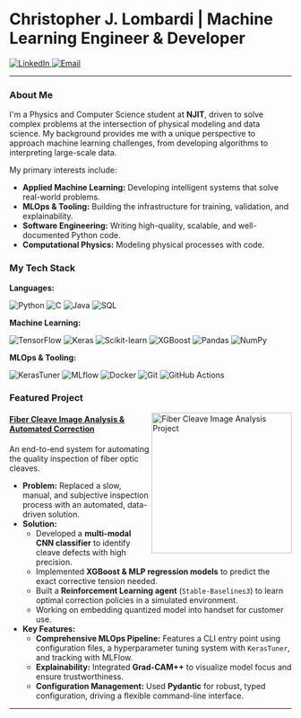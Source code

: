 # Christopher J. Lombardi | Machine Learning Engineer & Developer

<p align="left">
  <a href="https://www.linkedin.com/in/chrisjameslombardi" target="_blank">
    <img src="https://img.shields.io/badge/LinkedIn-0A66C2?style=for-the-badge&logo=linkedin&logoColor=white" alt="LinkedIn"/>
  </a>
  <a href="mailto:cjl78@njit.edu">
    <img src="https://img.shields.io/badge/Email-D14836?style=for-the-badge&logo=gmail&logoColor=white" alt="Email"/>
  </a>
</p>

---

### About Me
I'm a Physics and Computer Science student at **NJIT**, driven to solve complex problems at the intersection of physical modeling and data science. My background provides me with a unique perspective to approach machine learning challenges, from developing algorithms to interpreting large-scale data.

My primary interests include:
-  **Applied Machine Learning:** Developing intelligent systems that solve real-world problems.
-  **MLOps & Tooling:** Building the infrastructure for training, validation, and explainability.
-  **Software Engineering:** Writing high-quality, scalable, and well-documented Python code.
-  **Computational Physics:** Modeling physical processes with code.

### My Tech Stack

**Languages:**

![Python](https://img.shields.io/badge/Python-3776AB?style=for-the-badge&logo=python&logoColor=white)
![C](https://img.shields.io/badge/C-00599C?style=for-the-badge&logo=c&logoColor=white)
![Java](https://img.shields.io/badge/Java-ED8B00?style=for-the-badge&logo=openjdk&logoColor=white)
![SQL](https://img.shields.io/badge/SQL-025E8C?style=for-the-badge&logo=postgresql&logoColor=white)

**Machine Learning:**

![TensorFlow](https://img.shields.io/badge/TensorFlow-FF6F00?style=for-the-badge&logo=tensorflow&logoColor=white)
![Keras](https://img.shields.io/badge/Keras-D00000?style=for-the-badge&logo=keras&logoColor=white)
![Scikit-learn](https://img.shields.io/badge/scikit--learn-%23F7931E.svg?style=for-the-badge&logo=scikit-learn&logoColor=white)
![XGBoost](https://img.shields.io/badge/XGBoost-006600?style=for-the-badge&logo=xgboost&logoColor=white)
![Pandas](https://img.shields.io/badge/pandas-%23150458.svg?style=for-the-badge&logo=pandas&logoColor=white)
![NumPy](https://img.shields.io/badge/numpy-%23013243.svg?style=for-the-badge&logo=numpy&logoColor=white)

**MLOps & Tooling:**

![KerasTuner](https://img.shields.io/badge/KerasTuner-0D47A1?style=for-the-badge&logo=keras&logoColor=white)
![MLflow](https://img.shields.io/badge/MLflow-0096C7?style=for-the-badge&logo=mlflow&logoColor=white)
![Docker](https://img.shields.io/badge/docker-%230db7ed.svg?style=for-the-badge&logo=docker&logoColor=white)
![Git](https://img.shields.io/badge/git-%23F05033.svg?style=for-the-badge&logo=git&logoColor=white)
![GitHub Actions](https://img.shields.io/badge/github%20actions-%232671E5.svg?style=for-the-badge&logo=githubactions&logoColor=white)
###  Featured Project

<a href="https://github.com/c-lombardi23/ImageProcessingClone">
  <img align="right" width="250" src="https://github-readme-stats.vercel.app/api/pin/?username=c-lombardi23&repo=ImageProcessingClone&theme=radical&border_radius=10" alt="Fiber Cleave Image Analysis Project">
</a>

#### [Fiber Cleave Image Analysis & Automated Correction](https://github.com/c-lombardi23/ImageProcessingClone)
An end-to-end system for automating the quality inspection of fiber optic cleaves.

- **Problem:** Replaced a slow, manual, and subjective inspection process with an automated, data-driven solution.
- **Solution:**
  - Developed a **multi-modal CNN classifier** to identify cleave defects with high precision.
  - Implemented **XGBoost & MLP regression models** to predict the exact corrective tension needed.
  - Built a **Reinforcement Learning agent** (`Stable-Baselines3`) to learn optimal correction policies in a simulated environment.
  - Working on embedding quantized model into handset for customer use. 
- **Key Features:**
  - **Comprehensive MLOps Pipeline:** Features a CLI entry point using configuration files, a hyperparameter tuning system with `KerasTuner`, and tracking with MLFlow.
  - **Explainability:** Integrated **Grad-CAM++** to visualize model focus and ensure trustworthiness.
  - **Configuration Management:** Used **Pydantic** for robust, typed configuration, driving a flexible command-line interface.

---
